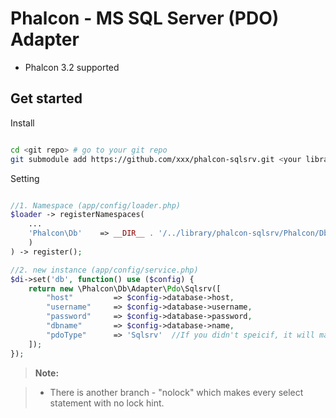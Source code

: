 Phalcon - MS SQL Server (PDO) Adapter
===================

 - Phalcon 3.2 supported 

## Get started

Install

```bash

cd <git repo> # go to your git repo
git submodule add https://github.com/xxx/phalcon-sqlsrv.git <your library path>
```

Setting

```php

//1. Namespace (app/config/loader.php)
$loader -> registerNamespaces(
    ...
    'Phalcon\Db'    => __DIR__ . '/../library/phalcon-sqlsrv/Phalcon/Db',
    )
) -> register();

//2. new instance (app/config/service.php)
$di->set('db', function() use ($config) {
    return new \Phalcon\Db\Adapter\Pdo\Sqlsrv([
        "host"         => $config->database->host,
        "username"     => $config->database->username,
        "password"     => $config->database->password,
        "dbname"       => $config->database->name,
        "pdoType"      => 'Sqlsrv'  //If you didn't speicif, it will make sqlsrv as default.
    ]); 
});

```

> **Note:**

> - There is another branch - "nolock" which makes every select statement with no lock hint.
